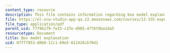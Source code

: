 ```yaml
---
content_type: resource
description: This file contains information regarding box model explanation.
file: https://ol-ocw-studio-app-qa.s3.amazonaws.com/courses/12-335-experimental-atmospheric-chemistry-fall-2014/07ff7953d0b011c109e5611426cb70d1_MIT12_335F14_Box_model.pdf
file_type: application/pdf
parent_uid: 77f96179-fe15-c37e-d905-4776f8ba1da5
resourcetype: Document
title: Box model explanation
uid: 07ff7953-d0b0-11c1-09e5-611426cb70d1
---
```

